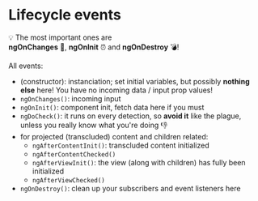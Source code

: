 # Lifecycle events

:bulb: The most important ones
are  
**ngOnChanges** :door:, **ngOnInit** :alarm_clock: and **ngOnDestroy** :bomb:!

All events:

- (constructor): instanciation; set initial variables, but possibly **nothing else** here! You have no incoming data / input prop values!
- `ngOnChanges()`: incoming input	
- `ngOnInit()`: component init, fetch data here if you must
- `ngDoCheck()`: it runs on every detection, so **avoid it** like the plague, unless you really know what you're doing :thumbsdown:
- for projected (transcluded) content and children related:	
  - `ngAfterContentInit()`: transcluded content initialized
  - `ngAfterContentChecked()`	
  - `ngAfterViewInit()`: the view (along with children) has fully been initialized	
  - `ngAfterViewChecked()`	
- `ngOnDestroy()`: clean up your subscribers and event listeners here	

